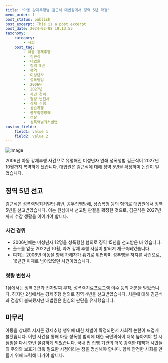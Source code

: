 ```yaml
---
title: '아동 강제추행범 김근식 대법원에서 징역 5년 확정'
menu_order: 1
post_status: publish
post_excerpt: This is a post excerpt
post_date: 2024-02-08 19:13:55
taxonomy:
    category:
        - 사회
    post_tag:
        - 아동 강제추행
        -  김근식
        -  대법원
        -  징역 5년
        -  복역
        -  미성년자
        -  성폭행범
        -  2006년
        -  2027년
        -  사건 경위
        -  형량 변천사
        -  강제 추행
        -  상습폭행
        -  공무집행방해
        -  검찰
        -  성폭력범죄처벌법
custom_fields:
    field1: value 1
    field2: value 2
---
```


![Image](https://imgnews.pstatic.net/image/057/2024/02/08/0001798324_001_20240208150101287.jpg?type=w647)

2006년 아동 강제추행 사건으로 유명해진 미성년자 연쇄 성폭행범 김근식이 2027년 10월까지 복역하게 됐습니다. 대법원은 김근식에 대해 징역 5년을 확정하며 논란이 일었습니다.
## 징역 5년 선고
김근식은 성폭력범죄처벌법 위반, 공무집행방해, 상습폭행 등의 혐의로 대법원에서 징역 5년을 선고받았습니다. 이는 원심에서 선고된 판결을 확정한 것으로, 김근식은 2027년까지 수감 생활을 이어가야 합니다.
### 사건 경위
- 2006년에는 미성년자 12명을 성폭행한 혐의로 징역 15년을 선고받은 바 있습니다.
- 출소를 앞둔 2022년 10월, 과거 강제 추행 사실이 밝혀져 재구속되었습니다.
- 여죄는 2006년 아동을 향해 가해자가 흉기로 위협하며 성추행을 저지른 사건으로, 16년간 미제로 남아있었던 사건이었습니다.
### 형량 변천사
1심에서는 징역 2년과 전자발찌 부착, 성폭력치료프로그램 이수 등의 처분을 받았습니다. 하지만 2심에서는 강제추행 혐의로 징역 4년을 선고받았습니다. 처분에 대해 김근식과 검찰이 불복했지만 대법원은 원심의 판단을 유지했습니다.
## 마무리
아동을 상대로 저지른 강제추행 행위에 대한 처벌이 확정되면서 사회적 논란이 뜨겁게 불탔습니다. 이번 사건을 통해 아동 성폭행 범죄에 대한 국민의식이 더욱 높아져야 할 시점임을 다시 한번 절감하게 되었습니다. 국내 법 집행 기관의 더욱 강력한 대책과 시민들의 주의와 보호가 더욱 필요한 시점이라는 점을 명심해야 합니다. 함께 안전한 사회를 만들기 위해 노력해 나가야 합니다.
